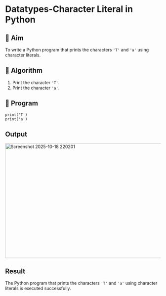 # Datatypes-Character Literal in Python

## 🎯 Aim
To write a Python program that prints the characters `'T'` and `'a'` using character literals.

## 🧠 Algorithm
1. Print the character `'T'`.
2. Print the character `'a'`.

## 🧾 Program
```
print('T')
print('a')
```


## Output
<img width="1036" height="371" alt="Screenshot 2025-10-18 220201" src="https://github.com/user-attachments/assets/e0ef12dc-39eb-4787-865b-e378056c55f1" />


## Result
The Python program that prints the characters `'T'` and `'a'` using character literals is executed successfully.
